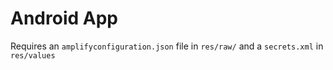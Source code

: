 # Android App

Requires an `amplifyconfiguration.json` file in `res/raw/` and a `secrets.xml`
in `res/values`
